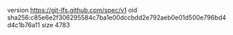 version https://git-lfs.github.com/spec/v1
oid sha256:c85e6e2f306295584c7ba1e00dccbdd2e792aeb0e01d500e796bd4d4c1b76a11
size 4783
